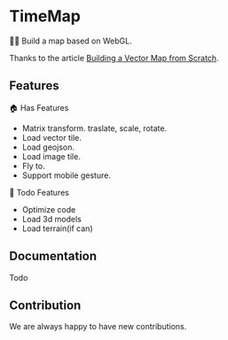 # TimeMap

👏🏻 Build a map based on WebGL. 

Thanks to the article [Building a Vector Map from Scratch](https://ckochis.com/building-a-vector-map-from-scratch).

## Features

🏠 Has Features
- Matrix transform. traslate, scale, rotate.
- Load vector tile.
- Load geojson.
- Load image tile.
- Fly to.
- Support mobile gesture.

🚧 Todo Features
- Optimize code
- Load 3d models
- Load terrain(if can)

## Documentation

Todo

## Contribution

We are always happy to have new contributions.

